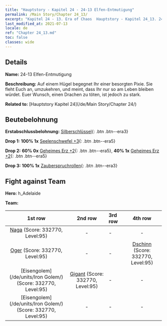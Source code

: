 ```yaml
---
title: "Hauptstory - Kapitel 24 - 24-13 Elfen-Entmutigung"
permalink: /Main Story/Chapter 24_13/
excerpt: "Kapitel 24 - 13. Era of Chaos  Hauptstory - Kapitel 24_13. 24-13 Elfen-Entmutigung"
last_modified_at: 2021-07-13
locale: de
ref: "Chapter 24_13.md"
toc: false
classes: wide
---
```


## Details

 **Name:** 24-13 Elfen-Entmutigung

 **Beschreibung:** Auf einem Hügel begegnet Ihr einer besorgten Pixie. Sie fleht Euch an, umzukehren, und meint, dass Ihr nur so am Leben bleiben würdet. Euer Wunsch, einen Drachen zu töten, ist jedoch zu stark.

 **Related to:** [Hauptstory Kapitel 24](/de/Main Story/Chapter 24/)

## Beutebelohnung

 **Erstabschlussbelohnung:** [Silberschlüssel](/ItemsDE/con_693/){: .btn .btn--era3}

 **Drop 1:** **100% 1x** [Seelenschwefel +3](/ItemsDE/mat_85/){: .btn .btn--era5}

 **Drop 2:** **60% 0x** [Geheimes Erz +2](/ItemsDE/mat_75/){: .btn .btn--era5}, **40% 1x** [Geheimes Erz +2](/ItemsDE/mat_75/){: .btn .btn--era5}

 **Drop 3:** **100% 1x** [Zauberspruchrollen](/ItemsDE/con_694/){: .btn .btn--era3}


## Fight against Team
 **Hero:** h_Adelaide

 **Team:**


  | 1st row | 2nd row | 3rd row | 4th row |
  |:----:|:----:|:----|:----:|
  | [Naga](/de/units/Naga/) (Score: 332770, Level:95)  | - | - | - |
  | [Oger](/de/units/Ogre/) (Score: 332770, Level:95)  | - | - | [Dschinn](/de/units/Genie/) (Score: 332770, Level:95)  |
  | [Eisengolem](/de/units/Iron Golem/) (Score: 332770, Level:95)  | [Gigant](/de/units/Giant/) (Score: 332770, Level:95)  | - | - |
  | [Eisengolem](/de/units/Iron Golem/) (Score: 332770, Level:95)  | - | - | - |


